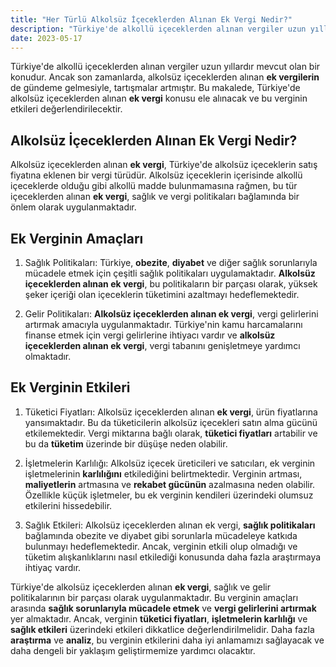```yaml
---
title: "Her Türlü Alkolsüz İçeceklerden Alınan Ek Vergi Nedir?"
description: "Türkiye'de alkollü içeceklerden alınan vergiler uzun yıllardır mevcut olan bir konudur"
date: 2023-05-17
---
```


Türkiye'de alkollü içeceklerden alınan vergiler uzun yıllardır mevcut olan bir konudur. Ancak son zamanlarda, alkolsüz
içeceklerden alınan **ek vergilerin** de gündeme gelmesiyle, tartışmalar artmıştır. Bu makalede, Türkiye'de alkolsüz
içeceklerden alınan **ek vergi** konusu ele alınacak ve bu verginin etkileri değerlendirilecektir.

## Alkolsüz İçeceklerden Alınan Ek Vergi Nedir?

Alkolsüz içeceklerden alınan **ek vergi**, Türkiye'de alkolsüz içeceklerin satış fiyatına eklenen bir vergi türüdür.
Alkolsüz içeceklerin içerisinde alkollü içeceklerde olduğu gibi alkollü madde bulunmamasına rağmen, bu tür içeceklerden
alınan **ek vergi**, sağlık ve vergi politikaları bağlamında bir önlem olarak uygulanmaktadır.

## Ek Verginin Amaçları

1. Sağlık Politikaları: Türkiye, **obezite**, **diyabet** ve diğer sağlık sorunlarıyla mücadele etmek için çeşitli
   sağlık politikaları uygulamaktadır. **Alkolsüz içeceklerden alınan ek vergi**, bu politikaların bir parçası olarak,
   yüksek şeker içeriği olan içeceklerin tüketimini azaltmayı hedeflemektedir.

2. Gelir Politikaları: **Alkolsüz içeceklerden alınan ek vergi**, vergi gelirlerini artırmak amacıyla uygulanmaktadır.
   Türkiye'nin kamu harcamalarını finanse etmek için vergi gelirlerine ihtiyacı vardır ve **alkolsüz içeceklerden alınan
   ek vergi**, vergi tabanını genişletmeye yardımcı olmaktadır.

## Ek Verginin Etkileri

1. Tüketici Fiyatları: Alkolsüz içeceklerden alınan **ek vergi**, ürün fiyatlarına yansımaktadır. Bu da tüketicilerin
   alkolsüz içecekleri satın alma gücünü etkilemektedir. Vergi miktarına bağlı olarak, **tüketici fiyatları** artabilir
   ve bu da **tüketim** üzerinde bir düşüşe neden olabilir.

2. İşletmelerin Karlılığı: Alkolsüz içecek üreticileri ve satıcıları, ek verginin işletmelerinin **karlılığını**
   etkilediğini belirtmektedir. Verginin artması, **maliyetlerin** artmasına ve **rekabet gücünün** azalmasına neden
   olabilir. Özellikle küçük işletmeler, bu ek verginin kendileri üzerindeki olumsuz etkilerini hissedebilir.

3. Sağlık Etkileri: Alkolsüz içeceklerden alınan ek vergi, **sağlık politikaları** bağlamında obezite ve diyabet gibi
   sorunlarla mücadeleye katkıda bulunmayı hedeflemektedir. Ancak, verginin etkili olup olmadığı ve tüketim
   alışkanlıklarını nasıl etkilediği konusunda daha fazla araştırmaya ihtiyaç vardır.

Türkiye'de alkolsüz içeceklerden alınan **ek vergi**, sağlık ve gelir politikalarının bir parçası olarak
uygulanmaktadır. Bu verginin amaçları arasında **sağlık sorunlarıyla mücadele etmek** ve **vergi gelirlerini artırmak**
yer almaktadır. Ancak, verginin **tüketici fiyatları**, **işletmelerin karlılığı** ve **sağlık etkileri** üzerindeki
etkileri dikkatlice değerlendirilmelidir. Daha fazla **araştırma** ve **analiz**, bu verginin etkilerini daha iyi
anlamamızı sağlayacak ve daha dengeli bir yaklaşım geliştirmemize yardımcı olacaktır.
